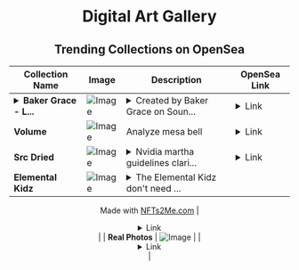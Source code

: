 <div align="center">

# Digital Art Gallery

## Trending Collections on OpenSea

| Collection Name                       | Image                                                                                     | Description                       | OpenSea Link                                                                                          |
|---------------------------------------|-------------------------------------------------------------------------------------------|-----------------------------------|--------------------------------------------------------------------------------------------------------|
| **<details><summary>Baker Grace - L...</summary>Baker Grace - Last Time</details>** | ![Image](https://i.seadn.io/s/raw/files/62dc7a1dbe70492ac4bdfbbcfce01b28.jpg?w=500&auto=format?w=200&auto=format) | <details><summary>Created by Baker Grace on Soun...</summary>Created by Baker Grace on Sound. Leave a comment on the song at https://www.sound.xyz/bakergrace/last-time</details> | <details><summary>Link</summary>[Baker Grace - Last Time](https://opensea.io/collection/baker-grace-last-time)</details> |
| **Volume** | ![Image](https://i.seadn.io/s/raw/files/7291c59a697a8720d0c38362e95bb7a4.jpg?w=500&auto=format?w=200&auto=format) | Analyze mesa bell | <details><summary>Link</summary>[Volume](https://opensea.io/collection/volume-34)</details> |
| **Src Dried** | ![Image](https://i.seadn.io/s/raw/files/d7b2b6f3ce9316749cf29e8cc37c2dd9.jpg?w=500&auto=format?w=200&auto=format) | <details><summary>Nvidia martha guidelines clari...</summary>Nvidia martha guidelines clarity characteristic carefully pakistan</details> | <details><summary>Link</summary>[Src Dried](https://opensea.io/collection/src-dried)</details> |
| **Elemental Kidz** | ![Image](https://i.seadn.io/s/raw/files/8010999507bba2f7cc4f2de36a781d49.webp?w=500&auto=format?w=200&auto=format) | <details><summary>The Elemental Kidz don't need ...</summary>The Elemental Kidz don't need to be described, the legend speaks for them.

Made with [NFTs2Me.com](https://nfts2me.com/)</details> | <details><summary>Link</summary>[Elemental Kidz](https://opensea.io/collection/elemental-kidz)</details> |
| **Real Photos** | ![Image](https://i.seadn.io/s/raw/files/5d3b0de7267b08b1477ae17875ee57f6.png?w=500&auto=format?w=200&auto=format) |  | <details><summary>Link</summary>[Real Photos](https://opensea.io/collection/real-photos-4)</details> |

</div>